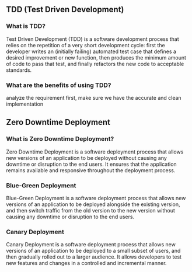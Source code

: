 <!-- ---
layout: post
title: "Knowledge"
date: 2023-06-24
description: "Knowledge"
tag: Microservices
--- -->

## TDD (Test Driven Development)

### What is TDD?

Test Driven Development (TDD) is a software development process that relies on the repetition of a very short development cycle: first the developer writes an (initially failing) automated test case that defines a desired improvement or new function, then produces the minimum amount of code to pass that test, and finally refactors the new code to acceptable standards.

### What are the benefits of using TDD?

analyze the requirement first, make sure we have the accurate and clean implementation

## Zero Downtime Deployment

### What is Zero Downtime Deployment?

Zero Downtime Deployment is a software deployment process that allows new versions of an application to be deployed without causing any downtime or disruption to the end users. It ensures that the application remains available and responsive throughout the deployment process.

### Blue-Green Deployment

Blue-Green Deployment is a software deployment process that allows new versions of an application to be deployed alongside the existing version, and then switch traffic from the old version to the new version without causing any downtime or disruption to the end users.

### Canary Deployment

Canary Deployment is a software deployment process that allows new versions of an application to be deployed to a small subset of users, and then gradually rolled out to a larger audience. It allows developers to test new features and changes in a controlled and incremental manner.
